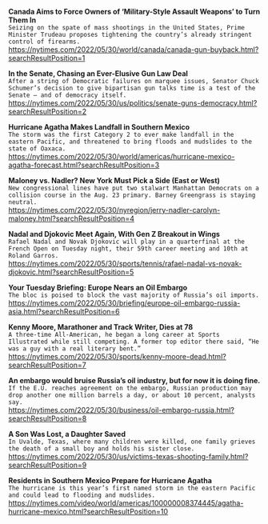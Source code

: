 **Canada Aims to Force Owners of ‘Military-Style Assault Weapons’ to Turn Them In**\
`Seizing on the spate of mass shootings in the United States, Prime Minister Trudeau proposes tightening the country’s already stringent control of firearms.`\
https://nytimes.com/2022/05/30/world/canada/canada-gun-buyback.html?searchResultPosition=1

**In the Senate, Chasing an Ever-Elusive Gun Law Deal**\
`After a string of Democratic failures on marquee issues, Senator Chuck Schumer’s decision to give bipartisan gun talks time is a test of the Senate — and of democracy itself.`\
https://nytimes.com/2022/05/30/us/politics/senate-guns-democracy.html?searchResultPosition=2

**Hurricane Agatha Makes Landfall in Southern Mexico**\
`The storm was the first Category 2 to ever make landfall in the eastern Pacific, and threatened to bring floods and mudslides to the state of Oaxaca.`\
https://nytimes.com/2022/05/30/world/americas/hurricane-mexico-agatha-forecast.html?searchResultPosition=3

**Maloney vs. Nadler? New York Must Pick a Side (East or West)**\
`New congressional lines have put two stalwart Manhattan Democrats on a collision course in the Aug. 23 primary. Barney Greengrass is staying neutral.`\
https://nytimes.com/2022/05/30/nyregion/jerry-nadler-carolyn-maloney.html?searchResultPosition=4

**Nadal and Djokovic Meet Again, With Gen Z Breakout in Wings**\
`Rafael Nadal and Novak Djokovic will play in a quarterfinal at the French Open on Tuesday night, their 59th career meeting and 10th at Roland Garros.`\
https://nytimes.com/2022/05/30/sports/tennis/rafael-nadal-vs-novak-djokovic.html?searchResultPosition=5

**Your Tuesday Briefing: Europe Nears an Oil Embargo**\
`The bloc is poised to block the vast majority of Russia’s oil imports.`\
https://nytimes.com/2022/05/30/briefing/europe-oil-embargo-russia-asia.html?searchResultPosition=6

**Kenny Moore, Marathoner and Track Writer, Dies at 78**\
`A three-time All-American, he began a long career at Sports Illustrated while still competing. A former top editor there said, “He was a guy with a real literary bent.”`\
https://nytimes.com/2022/05/30/sports/kenny-moore-dead.html?searchResultPosition=7

**An embargo would bruise Russia’s oil industry, but for now it is doing fine.**\
`If the E.U. reaches agreement on the embargo, Russian production may drop another one million barrels a day, or about 10 percent, analysts say.`\
https://nytimes.com/2022/05/30/business/oil-embargo-russia.html?searchResultPosition=8

**A Son Was Lost, a Daughter Saved**\
`In Uvalde, Texas, where many children were killed, one family grieves the death of a small boy and holds his sister close.`\
https://nytimes.com/2022/05/30/us/victims-texas-shooting-family.html?searchResultPosition=9

**Residents in Southern Mexico Prepare for Hurricane Agatha**\
`The hurricane is this year’s first named storm in the eastern Pacific and could lead to flooding and mudslides.`\
https://nytimes.com/video/world/americas/100000008374445/agatha-hurricane-mexico.html?searchResultPosition=10

